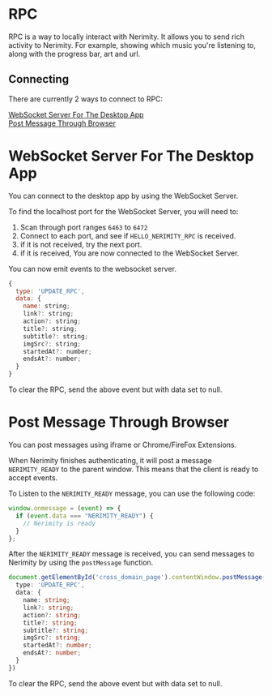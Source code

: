 # RPC

RPC is a way to locally interact with Nerimity. It allows you to send rich activity to Nerimity. For example, showing which music you're listening to, along with the progress bar, art and url.

## Connecting

There are currently 2 ways to connect to RPC:

[WebSocket Server For The Desktop App](#websocket-server-for-the-desktop-app)  
[Post Message Through Browser](#post-message-through-browser)

# WebSocket Server For The Desktop App

You can connect to the desktop app by using the WebSocket Server.

To find the localhost port for the WebSocket Server, you will need to:

1. Scan through port ranges `6463` to `6472`
2. Connect to each port, and see if `HELLO_NERIMITY_RPC` is received.
3. if it is not received, try the next port.
4. if it is received, You are now connected to the WebSocket Server.

You can now emit events to the websocket server.

```js
{
  type: 'UPDATE_RPC',
  data: {
    name: string;
    link?: string;
    action?: string;
    title?: string;
    subtitle?: string;
    imgSrc?: string;
    startedAt?: number;
    endsAt?: number;
  }
}
```

To clear the RPC, send the above event but with data set to null.

# Post Message Through Browser

You can post messages using iframe or Chrome/FireFox Extensions.

When Nerimity finishes authenticating, it will post a message `NERIMITY_READY` to the parent window. This means that the client is ready to accept events.

To Listen to the `NERIMITY_READY` message, you can use the following code:

```js
window.onmessage = (event) => {
  if (event.data === "NERIMITY_READY") {
    // Nerimity is ready
  }
};
```

After the `NERIMITY_READY` message is received, you can send messages to Nerimity by using the `postMessage` function.

```ts
document.getElementById('cross_domain_page').contentWindow.postMessage({
  type: 'UPDATE_RPC',
  data: {
    name: string;
    link?: string;
    action?: string;
    title?: string;
    subtitle?: string;
    imgSrc?: string;
    startedAt?: number;
    endsAt?: number;
  }
})
```

To clear the RPC, send the above event but with data set to null.
